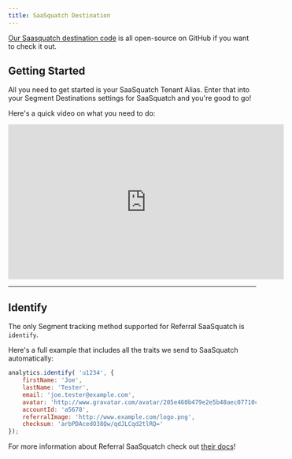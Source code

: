 ```yaml
---
title: SaaSquatch Destination
---
```


[Our Saasquatch destination code](https://github.com/segment-integrations/analytics.js-integration-saasquatch) is all open-source on GitHub if you want to check it out.

## Getting Started

All you need to get started is your SaaSquatch Tenant Alias. Enter that into your Segment Destinations settings for SaaSquatch and you're good to go!

Here's a quick video on what you need to do:

<iframe width="560" height="315" src="https://www.youtube.com/embed/dvNJb3G316E" frameborder="0" allow="accelerometer; autoplay; encrypted-media; gyroscope; picture-in-picture" allowfullscreen></iframe>

- - -


## Identify

The only Segment tracking method supported for Referral SaaSquatch is `identify`.

Here's a full example that includes all the traits we send to SaaSquatch automatically:

```javascript
analytics.identify( 'u1234', {
    firstName: 'Joe',
    lastName: 'Tester',
    email: 'joe.tester@example.com',
    avatar: 'http://www.gravatar.com/avatar/205e460b479e2e5b48aec07710c08d50',
    accountId: 'a5678',
    referralImage: 'http://www.example.com/logo.png',
    checksum: 'arbPDAcedO38Qw/qdJLCqd2tlRQ='
});
```

For more information about Referral SaaSquatch check out [their docs](http://docs.referralsaasquatch.com/segment-io)!

